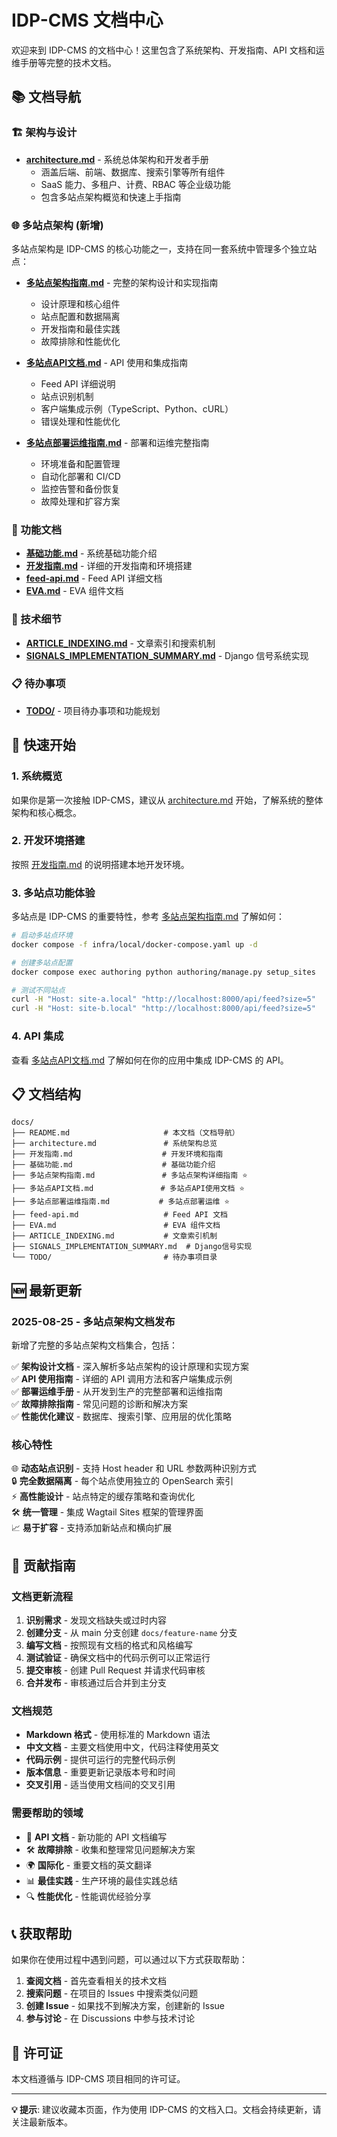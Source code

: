 # IDP-CMS 文档中心

欢迎来到 IDP-CMS 的文档中心！这里包含了系统架构、开发指南、API 文档和运维手册等完整的技术文档。

## 📚 文档导航

### 🏗️ 架构与设计

- **[architecture.md](./architecture.md)** - 系统总体架构和开发者手册
  - 涵盖后端、前端、数据库、搜索引擎等所有组件
  - SaaS 能力、多租户、计费、RBAC 等企业级功能
  - 包含多站点架构概览和快速上手指南

### 🌐 多站点架构 **(新增)**

多站点架构是 IDP-CMS 的核心功能之一，支持在同一套系统中管理多个独立站点：

- **[多站点架构指南.md](./多站点架构指南.md)** - 完整的架构设计和实现指南
  - 设计原理和核心组件
  - 站点配置和数据隔离
  - 开发指南和最佳实践
  - 故障排除和性能优化

- **[多站点API文档.md](./多站点API文档.md)** - API 使用和集成指南
  - Feed API 详细说明
  - 站点识别机制
  - 客户端集成示例（TypeScript、Python、cURL）
  - 错误处理和性能优化

- **[多站点部署运维指南.md](./多站点部署运维指南.md)** - 部署和运维完整指南
  - 环境准备和配置管理
  - 自动化部署和 CI/CD
  - 监控告警和备份恢复
  - 故障处理和扩容方案

### 📖 功能文档

- **[基础功能.md](./基础功能.md)** - 系统基础功能介绍
- **[开发指南.md](./开发指南.md)** - 详细的开发指南和环境搭建
- **[feed-api.md](./feed-api.md)** - Feed API 详细文档
- **[EVA.md](./EVA.md)** - EVA 组件文档

### 🔧 技术细节

- **[ARTICLE_INDEXING.md](./ARTICLE_INDEXING.md)** - 文章索引和搜索机制
- **[SIGNALS_IMPLEMENTATION_SUMMARY.md](./SIGNALS_IMPLEMENTATION_SUMMARY.md)** - Django 信号系统实现

### 📋 待办事项

- **[TODO/](./TODO/)** - 项目待办事项和功能规划

## 🚀 快速开始

### 1. 系统概览
如果你是第一次接触 IDP-CMS，建议从 [architecture.md](./architecture.md) 开始，了解系统的整体架构和核心概念。

### 2. 开发环境搭建
按照 [开发指南.md](./开发指南.md) 的说明搭建本地开发环境。

### 3. 多站点功能体验
多站点是 IDP-CMS 的重要特性，参考 [多站点架构指南.md](./多站点架构指南.md) 了解如何：

```bash
# 启动多站点环境
docker compose -f infra/local/docker-compose.yaml up -d

# 创建多站点配置
docker compose exec authoring python authoring/manage.py setup_sites

# 测试不同站点
curl -H "Host: site-a.local" "http://localhost:8000/api/feed?size=5"
curl -H "Host: site-b.local" "http://localhost:8000/api/feed?size=5"
```

### 4. API 集成
查看 [多站点API文档.md](./多站点API文档.md) 了解如何在你的应用中集成 IDP-CMS 的 API。

## 📋 文档结构

```
docs/
├── README.md                     # 本文档（文档导航）
├── architecture.md               # 系统架构总览
├── 开发指南.md                    # 开发环境和指南
├── 基础功能.md                    # 基础功能介绍
├── 多站点架构指南.md               # 多站点架构详细指南 ⭐
├── 多站点API文档.md               # 多站点API使用文档 ⭐
├── 多站点部署运维指南.md           # 多站点部署运维 ⭐
├── feed-api.md                   # Feed API 文档
├── EVA.md                        # EVA 组件文档
├── ARTICLE_INDEXING.md           # 文章索引机制
├── SIGNALS_IMPLEMENTATION_SUMMARY.md  # Django信号实现
└── TODO/                         # 待办事项目录
```

## 🆕 最新更新

### 2025-08-25 - 多站点架构文档发布

新增了完整的多站点架构文档集合，包括：

✅ **架构设计文档** - 深入解析多站点架构的设计原理和实现方案  
✅ **API 使用指南** - 详细的 API 调用方法和客户端集成示例  
✅ **部署运维手册** - 从开发到生产的完整部署和运维指南  
✅ **故障排除指南** - 常见问题的诊断和解决方案  
✅ **性能优化建议** - 数据库、搜索引擎、应用层的优化策略  

### 核心特性

🌐 **动态站点识别** - 支持 Host header 和 URL 参数两种识别方式  
🔒 **完全数据隔离** - 每个站点使用独立的 OpenSearch 索引  
⚡ **高性能设计** - 站点特定的缓存策略和查询优化  
🛠️ **统一管理** - 集成 Wagtail Sites 框架的管理界面  
📈 **易于扩容** - 支持添加新站点和横向扩展  

## 🤝 贡献指南

### 文档更新流程

1. **识别需求** - 发现文档缺失或过时内容
2. **创建分支** - 从 main 分支创建 `docs/feature-name` 分支
3. **编写文档** - 按照现有文档的格式和风格编写
4. **测试验证** - 确保文档中的代码示例可以正常运行
5. **提交审核** - 创建 Pull Request 并请求代码审核
6. **合并发布** - 审核通过后合并到主分支

### 文档规范

- **Markdown 格式** - 使用标准的 Markdown 语法
- **中文文档** - 主要文档使用中文，代码注释使用英文
- **代码示例** - 提供可运行的完整代码示例
- **版本信息** - 重要更新记录版本号和时间
- **交叉引用** - 适当使用文档间的交叉引用

### 需要帮助的领域

- 📝 **API 文档** - 新功能的 API 文档编写
- 🛠️ **故障排除** - 收集和整理常见问题解决方案
- 🌍 **国际化** - 重要文档的英文翻译
- 📊 **最佳实践** - 生产环境的最佳实践总结
- 🔍 **性能优化** - 性能调优经验分享

## 📞 获取帮助

如果你在使用过程中遇到问题，可以通过以下方式获取帮助：

1. **查阅文档** - 首先查看相关的技术文档
2. **搜索问题** - 在项目的 Issues 中搜索类似问题
3. **创建 Issue** - 如果找不到解决方案，创建新的 Issue
4. **参与讨论** - 在 Discussions 中参与技术讨论

## 📜 许可证

本文档遵循与 IDP-CMS 项目相同的许可证。

---

**💡 提示**: 建议收藏本页面，作为使用 IDP-CMS 的文档入口。文档会持续更新，请关注最新版本。

